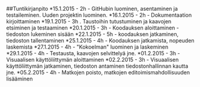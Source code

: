 ﻿##Tuntikirjanpito
*15.1.2015 - 2h - GitHubin luominen, asentaminen ja testaileminen. Uuden projektin luominen.
*16.1.2015 - 2h - Dokumentaation kirjoittaminen
*19.1.2015 - 3h . Taustoihin tutustuminen ja kaavojen etsiminen ja testaaminen
*20.1.2015 - 3h - Koodauksen aloittaminen - tiedoston lukeminen sisään
*22.1.2015 - 5h - koodauksen jatkaminen, tiedoston tallentaminen
*25.1.2015 - 4h - Koodauksen jatkamista, nopeuden laskemista
*27.1.2015 - 4h - "Kokoelman" luominen ja laskeminen
*29.1.2015 - 4h - Testausta, kaavojen selvittelyä jne.
*01.2.2015 - 3h - Visuaalisen käyttöliittymän aloittaminen
*02.2.2015 - 3h - Visuaalisen käyttöliittymän jatkaminen, tiedoston antaminen tiedostonhallinnan kautta jne.
*05.2.2015 - 4h - Matkojen poisto,  matkojen editoimismahdollisuuden lisääminen
